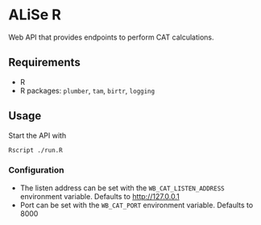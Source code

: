 # ALiSe R

Web API that provides endpoints to perform CAT calculations.

## Requirements

- R
- R packages: `plumber`, `tam`, `birtr`, `logging`

## Usage
 Start the API with

 ```
 Rscript ./run.R
 ```

### Configuration

- The listen address can be set with the `WB_CAT_LISTEN_ADDRESS` environment
variable. Defaults to http://127.0.0.1
- Port can be set with the `WB_CAT_PORT` environment variable. Defaults to
8000
